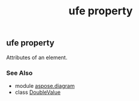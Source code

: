 ﻿---
title: ufe property
second_title: Aspose.Diagram for Python via .NET API References
description: 
type: docs
weight: 50
url: /python-net/aspose.diagram/doublevalue/ufe/
is_root: false
---

## ufe property


Attributes of an element.

### See Also
* module [aspose.diagram](../../)
* class [DoubleValue](/diagram/python-net/aspose.diagram/doublevalue)
